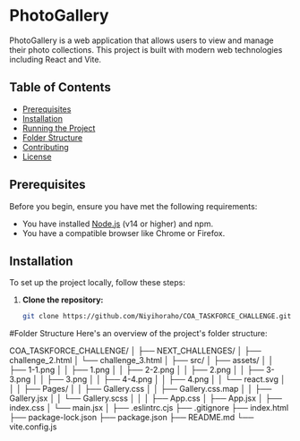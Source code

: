 # PhotoGallery

PhotoGallery is a web application that allows users to view and manage their photo collections. This project is built with modern web technologies including React and Vite.

## Table of Contents
- [Prerequisites](#prerequisites)
- [Installation](#installation)
- [Running the Project](#running-the-project)
- [Folder Structure](#folder-structure)
- [Contributing](#contributing)
- [License](#license)

## Prerequisites

Before you begin, ensure you have met the following requirements:
- You have installed [Node.js](https://nodejs.org/en/) (v14 or higher) and npm.
- You have a compatible browser like Chrome or Firefox.

## Installation

To set up the project locally, follow these steps:

1. **Clone the repository:**
   ```bash
   git clone https://github.com/Niyihoraho/COA_TASKFORCE_CHALLENGE.git


#Folder Structure
Here's an overview of the project's folder structure:

COA_TASKFORCE_CHALLENGE/
│
├── NEXT_CHALLENGES/
│   ├── challenge_2.html
│   └── challenge_3.html
│
├── src/
│   ├── assets/
│   │   ├── 1-1.png
│   │   ├── 1.png
│   │   ├── 2-2.png
│   │   ├── 2.png
│   │   ├── 3-3.png
│   │   ├── 3.png
│   │   ├── 4-4.png
│   │   ├── 4.png
│   │   └── react.svg
│   │
│   ├── Pages/
│   │   ├── Gallery.css
│   │   ├── Gallery.css.map
│   │   ├── Gallery.jsx
│   │   └── Gallery.scss
│   │
│   ├── App.css
│   ├── App.jsx
│   ├── index.css
│   └── main.jsx
│
├── .eslintrc.cjs
├── .gitignore
├── index.html
├── package-lock.json
├── package.json
├── README.md
└── vite.config.js
